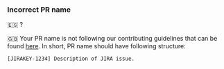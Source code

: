 ### Incorrect PR name
🇪🇸 ?

🇬🇧 Your PR name is not following our contributing guidelines that can be found [here](https://github.com/inditex/srv-wmseshp/blob/develop/CONTRIBUTING-JIRA.md#creating-a-pull-request). In short, PR name should have following structure:
```
[JIRAKEY-1234] Description of JIRA issue.
```
